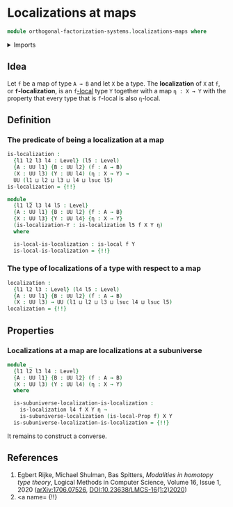 # Localizations at maps

```agda
module orthogonal-factorization-systems.localizations-maps where
```

<details><summary>Imports</summary>

```agda
open import foundation.cartesian-product-types
open import foundation.dependent-pair-types
open import foundation.universe-levels

open import orthogonal-factorization-systems.local-types
open import orthogonal-factorization-systems.localizations-subuniverses
```

</details>

## Idea

Let `f` be a map of type `A → B` and let `X` be a type. The **localization** of
`X` at `f`, or **`f`-localization**, is an
`f`[-local](orthogonal-factorization-systems.local-types.md) type `Y` together
with a map `η : X → Y` with the property that every type that is `f`-local is
also `η`-local.

## Definition

### The predicate of being a localization at a map

```agda
is-localization :
  {l1 l2 l3 l4 : Level} (l5 : Level)
  {A : UU l1} {B : UU l2} (f : A → B)
  (X : UU l3) (Y : UU l4) (η : X → Y) →
  UU (l1 ⊔ l2 ⊔ l3 ⊔ l4 ⊔ lsuc l5)
is-localization = {!!}
```

```agda
module _
  {l1 l2 l3 l4 l5 : Level}
  {A : UU l1} {B : UU l2} {f : A → B}
  {X : UU l3} {Y : UU l4} {η : X → Y}
  (is-localization-Y : is-localization l5 f X Y η)
  where

  is-local-is-localization : is-local f Y
  is-local-is-localization = {!!}
```

### The type of localizations of a type with respect to a map

```agda
localization :
  {l1 l2 l3 : Level} (l4 l5 : Level)
  {A : UU l1} {B : UU l2} (f : A → B)
  (X : UU l3) → UU (l1 ⊔ l2 ⊔ l3 ⊔ lsuc l4 ⊔ lsuc l5)
localization = {!!}
```

## Properties

### Localizations at a map are localizations at a subuniverse

```agda
module _
  {l1 l2 l3 l4 : Level}
  {A : UU l1} {B : UU l2} (f : A → B)
  (X : UU l3) (Y : UU l4) (η : X → Y)
  where

  is-subuniverse-localization-is-localization :
    is-localization l4 f X Y η →
    is-subuniverse-localization (is-local-Prop f) X Y
  is-subuniverse-localization-is-localization = {!!}
```

It remains to construct a converse.

## References

1. Egbert Rijke, Michael Shulman, Bas Spitters, _Modalities in homotopy type
   theory_, Logical Methods in Computer Science, Volume 16, Issue 1, 2020
   ([arXiv:1706.07526](https://arxiv.org/abs/1706.07526),
   [DOI:10.23638/LMCS-16(1:2)2020](https://doi.org/10.23638/LMCS-16%281%3A2%292020))
2. <a name= {!!}
